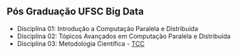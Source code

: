 ## Pós Graduação UFSC Big Data
* Disciplina 01: Introdução a Computação Paralela e Distribuída
* Disciplina 02: Tópicos Avançados em Computação Paralela e Distribuída
* Disciplina 03: Metodologia Científica - [TCC](https://drive.google.com/drive/u/0/folders/0B44cPtLARC6qYUktRFRsQmVCSzQ)
      
